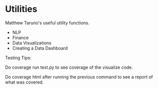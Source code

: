 # Utilities

Matthew Taruno's useful utility functions.

* NLP
* Finance
* Data Visualizations
* Creating a Data Dashboard


Testing Tips:

Do
    coverage run test.py
to see coverage of the visualize code.

Do
    coverage html
after running the previous command to see a report of what was covered.
